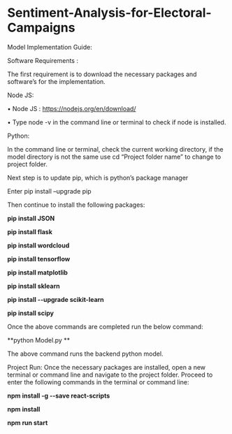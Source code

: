 # Sentiment-Analysis-for-Electoral-Campaigns
Model Implementation Guide: 

Software Requirements : 

The first requirement is to download the necessary packages and software’s for the implementation. 

Node JS: 

•	Node JS : https://nodejs.org/en/download/

•	Type node -v in the command line or terminal to check if node is installed.

Python:

In the command line or terminal, check the current working directory, if the model directory is not the same use  cd “Project folder name” to change to project folder.

Next step is to update pip, which is python’s package manager 

Enter pip install –upgrade pip 

Then continue to install the following packages:

**pip install JSON**

**pip install flask**

**pip install wordcloud**

**pip install tensorflow**

**pip install matplotlib**

**pip install sklearn**

**pip install --upgrade scikit-learn**

**pip install scipy**

Once the above commands are completed run the below command:

**python Model.py **

The above command runs the backend python model.


Project Run:
Once the necessary packages are installed, open a new terminal or command line and navigate to the project folder.
Proceed to enter the following commands in the terminal or command line:

**npm install -g --save react-scripts**

**npm install**

**npm run start**

